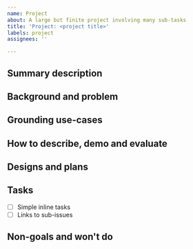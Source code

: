 ```yaml
---
name: Project
about: A large but finite project involving many sub-tasks
title: 'Project: <project title>'
labels: project
assignees: ''

---
```


<!--
Projects are larger (~2+ person-weeks) pieces of work that have a beginning and an end.
This issue is meant to be used to track a single project through conception to shipped.

A project issue doesn't need to be fully filled out in the beginning of the project but must be at the time of shipping.

Feel free to add any helpful sections to make it as useful as possible to the team running the project and as clear as possible for anyone else. Also feel free to move around sections if you think it fits better.
-->

## Summary description
<!-- A clear and concise (summary) description of what this project is about .-->

## Background and problem
<!-- Describe the background to why we want to do this project and what problem we're trying to solve-->

## Grounding use-cases
<!-- Rerun is both powerful and complex, which makes it easy to go off and solve abstract problems that don't actually provide significant value in any realistic scenarios.

This section should describe the real world use-cases that the project is targeting.

If this project has significant user experience implications,
this section should likely link to some more thorough user research.

NOTE: take care to not put any proprietary user-information here or in any publicly accessible place. Any such information should be properly secured in private locations. Any information that the user's have publicly shared themselves is fine to link to.
-->

## How to describe, demo and evaluate
<!-- This section will vary significantly depending on the type of project.

- How should the output of this project be described (docs, blogpost)?
- How do we best demo the result (new code examples, demo videos, before/after metrics)
- How do we evaluate success (target benchmark, target use-case requires much less code, user interviews)?
-->

## Designs and plans
<!-- Any notes or material on the design and implementation plans -->

## Tasks
<!-- Tasks needed to complete the project -->

- [ ] Simple inline tasks
- [ ] Links to sub-issues

## Non-goals and won't do
<!-- Any clarifications of related problems this project won't tackle -->
